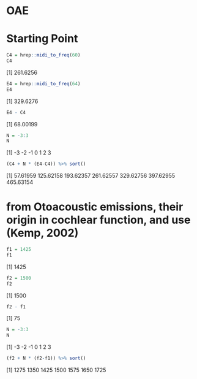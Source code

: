 OAE
================

# Starting Point

``` r
C4 = hrep::midi_to_freq(60)
C4
```

\[1\] 261.6256

``` r
E4 = hrep::midi_to_freq(64)
E4
```

\[1\] 329.6276

``` r
E4 - C4
```

\[1\] 68.00199

``` r
N = -3:3
N
```

\[1\] -3 -2 -1 0 1 2 3

``` r
(C4 + N * (E4-C4)) %>% sort()
```

\[1\] 57.61959 125.62158 193.62357 261.62557 329.62756 397.62955
465.63154

# from Otoacoustic emissions, their origin in cochlear function, and use (Kemp, 2002)

``` r
f1 = 1425
f1
```

\[1\] 1425

``` r
f2 = 1500
f2
```

\[1\] 1500

``` r
f2 - f1
```

\[1\] 75

``` r
N = -3:3
N
```

\[1\] -3 -2 -1 0 1 2 3

``` r
(f2 + N * (f2-f1)) %>% sort()
```

\[1\] 1275 1350 1425 1500 1575 1650 1725
